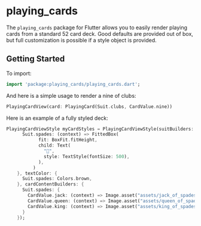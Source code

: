 # playing_cards

The `playing_cards` package for Flutter allows you to easily render playing cards from a standard 52 card deck. Good defaults are provided out of box, but full customization is possible if a style object is provided.

## Getting Started

To import:

```dart
import 'package:playing_cards/playing_cards.dart';
```

And here is a simple usage to render a nine of clubs:

```dart
PlayingCardView(card: PlayingCard(Suit.clubs, CardValue.nine))
```

Here is an example of a fully styled deck:

```dart
PlayingCardViewStyle myCardStyles = PlayingCardViewStyle(suitBuilders: {
      Suit.spades: (context) => FittedBox(
            fit: BoxFit.fitHeight,
            child: Text(
              "💩",
              style: TextStyle(fontSize: 500),
            ),
          )
    }, textColor: {
      Suit.spades: Colors.brown,
    }, cardContentBuilders: {
      Suit.spades: {
        CardValue.jack: (context) => Image.asset("assets/jack_of_spades.png"),
        CardValue.queen: (context) => Image.asset("assets/queen_of_spades.png"),
        CardValue.king: (context) => Image.asset("assets/king_of_spades.png"),
      }
    });
```
